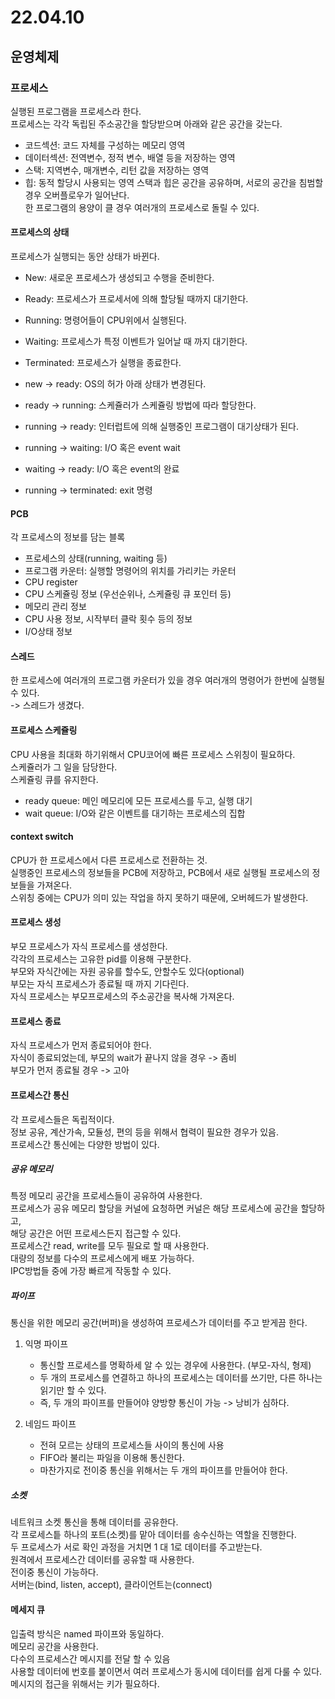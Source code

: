 # 22.04.10
## 운영체제
### 프로세스
실행된 프로그램을 프로세스라 한다.  
프로세스는 각각 독립된 주소공간을 할당받으며 아래와 같은 공간을 갖는다.  
- 코드섹션: 코드 자체를 구성하는 메모리 영역
- 데이터섹션: 전역변수, 정적 변수, 배열 등을 저장하는 영역
- 스택: 지역변수, 매개변수, 리턴 값을 저장하는 영역
- 힙: 동적 할당시 사용되는 영역 
스택과 힙은 공간을 공유하며, 서로의 공간을 침범할 경우 오버플로우가 일어난다.  
한 프로그램의 용양이 클 경우 여러개의 프로세스로 돌릴 수 있다.  

#### 프로세스의 상태
프로세스가 실행되는 동안 상태가 바뀐다.  
- New: 새로운 프로세스가 생성되고 수행을 준비한다.
- Ready: 프로세스가 프로세서에 의해 할당될 때까지 대기한다.
- Running: 명령어들이 CPU위에서 실행된다.
- Waiting: 프로세스가 특정 이벤트가 일어날 때 까지 대기한다.
- Terminated: 프로세스가 실행을 종료한다.

- new -> ready: OS의 허가 아래 상태가 변경된다.
- ready -> running: 스케쥴러가 스케쥴링 방법에 따라 할당한다.
- running -> ready: 인터럽트에 의해 실행중인 프로그램이 대기상태가 된다.
- running -> waiting: I/O 혹은 event wait
- waiting -> ready: I/O 혹은 event의 완료
- running -> terminated: exit 명령

#### PCB
각 프로세스의 정보를 담는 블록  
- 프로세스의 상태(running, waiting 등)
- 프로그램 카운터: 실행할 명령어의 위치를 가리키는 카운터
- CPU register
- CPU 스케쥴링 정보 (우선순위나, 스케쥴링 큐 포인터 등)
- 메모리 관리 정보
- CPU 사용 정보, 시작부터 클락 횟수 등의 정보
- I/O상태 정보

#### 스레드
한 프로세스에 여러개의 프로그램 카운터가 있을 경우 여러개의 명령어가 한번에 실행될 수 있다.  
-> 스레드가 생겼다.  

#### 프로세스 스케쥴링
CPU 사용을 최대화 하기위해서 CPU코어에 빠른 프로세스 스위칭이 필요하다.  
스케쥴러가 그 일을 담당한다.  
스케쥴링 큐를 유지한다.  
- ready queue: 메인 메모리에 모든 프로세스를 두고, 실행 대기
- wait queue: I/O와 같은 이벤트를 대기하는 프로세스의 집합
  
#### context switch
CPU가 한 프로세스에서 다른 프로세스로 전환하는 것.  
실행중인 프로세스의 정보들을 PCB에 저장하고, PCB에서 새로 실행될 프로세스의 정보들을 가져온다.  
스위칭 중에는 CPU가 의미 있는 작업을 하지 못하기 때문에, 오버헤드가 발생한다.  

#### 프로세스 생성
부모 프로세스가 자식 프로세스를 생성한다.  
각각의 프로세스는 고유한 pid를 이용해 구분한다.  
부모와 자식간에는 자원 공유를 할수도, 안할수도 있다(optional)  
부모는 자식 프로세스가 종료될 때 까지 기다린다.  
자식 프로세스는 부모프로세스의 주소공간을 복사해 가져온다.  

#### 프로세스 종료
자식 프로세스가 먼저 종료되어야 한다.  
자식이 종료되었는데, 부모의 wait가 끝나지 않을 경우 -> 좀비  
부모가 먼저 종료될 경우 -> 고아  

#### 프로세스간 통신
각 프로세스들은 독립적이다.  
정보 공유, 계산가속, 모듈성, 편의 등을 위해서 협력이 필요한 경우가 있음.  
프로세스간 통신에는 다양한 방법이 있다.  

##### 공유 메모리
특정 메모리 공간을 프로세스들이 공유하여 사용한다.  
프로세스가 공유 메모리 할당을 커널에 요청하면 커널은 해당 프로세스에 공간을 할당하고,  
해당 공간은 어떤 프로세스든지 접근할 수 있다.  
프로세스간 read, write를 모두 필요로 할 때 사용한다.  
대량의 정보를 다수의 프로세스에게 배포 가능하다.  
IPC방법들 중에 가장 빠르게 작동할 수 있다.  

##### 파이프
통신을 위한 메모리 공간(버퍼)을 생성하여 프로세스가 데이터를 주고 받게끔 한다.  
1. 익명 파이프
   - 통신할 프로세스를 명확하세 알 수 있는 경우에 사용한다. (부모-자식, 형제)
   - 두 개의 프로세스를 연결하고 하나의 프로세스는 데이터를 쓰기만, 다른 하나는 읽기만 할 수 있다.  
   - 즉, 두 개의 파이프를 만들어야 양방향 통신이 가능 -> 낭비가 심하다.  

2. 네임드 파이프
   - 전혀 모르는 상태의 프로세스들 사이의 통신에 사용  
   - FIFO라 불리는 파일을 이용해 통신한다.  
   - 마찬가지로 전이중 통신을 위해서는 두 개의 파이프를 만들어야 한다.  

##### 소켓
네트워크 소켓 통신을 통해 데이터를 공유한다.  
각 프로세스틑 하나의 포트(소켓)를 맡아 데이터를 송수신하는 역할을 진행한다.  
두 프로세스가 서로 확인 과정을 거치면 1 대 1로 데이터를 주고받는다.  
원격에서 프로세스간 데이터를 공유할 때 사용한다.  
전이중 통신이 가능하다.  
서버는(bind, listen, accept), 클라이언트는(connect)  

#### 메세지 큐
입출력 방식은 named 파이프와 동일하다.  
메모리 공간을 사용한다.  
다수의 프로세스간 메시지를 전달 할 수 있음  
사용할 데이터에 번호를 붙이면서 여러 프로세스가 동시에 데이터를 쉽게 다룰 수 있다.  
메시지의 접근을 위해서는 키가 필요하다.  
